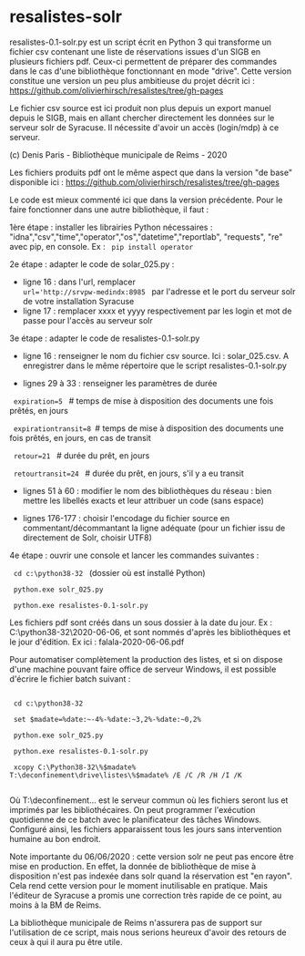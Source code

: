 # resalistes-solr
resalistes-0.1-solr.py est un script écrit en Python 3 qui transforme un fichier csv contenant une liste de réservations issues d'un SIGB en plusieurs fichiers pdf. Ceux-ci permettent de préparer des commandes dans le cas d'une bibliothèque fonctionnant en mode "drive". Cette version constitue une version un peu plus ambitieuse du projet décrit ici : https://github.com/olivierhirsch/resalistes/tree/gh-pages

Le fichier csv source est ici produit non plus depuis un export manuel depuis le SIGB, mais en allant chercher directement les données sur le serveur solr de Syracuse. Il nécessite d'avoir un accès (login/mdp) à ce serveur.

(c) Denis Paris - Bibliothèque municipale de Reims - 2020


Les fichiers produits pdf ont le même aspect que dans la version "de base" disponible ici : https://github.com/olivierhirsch/resalistes/tree/gh-pages

Le code est mieux commenté ici que dans la version précédente. Pour le faire fonctionner dans une autre bibliothèque, il faut :

1ère étape : installer les librairies Python nécessaires : "idna","csv","time","operator","os","datetime","reportlab", "requests", "re" avec pip, en console.
Ex : <code> pip install operator </code>

2e étape : adapter le code de solar_025.py :
- ligne 16 : dans l'url, remplacer 
<code> url='http://srvpw-medindx:8985 </code> par l'adresse et le port du serveur solr de votre installation Syracuse
- ligne 17 : remplacer xxxx et yyyy respectivement par les login et mot de passe pour l'accès au serveur solr

3e étape : adapter le code de resalistes-0.1-solr.py
- ligne 16 : renseigner le nom du fichier csv source. Ici : solar_025.csv. A enregistrer dans le même répertoire que le script resalistes-0.1-solr.py

- lignes 29 à 33 : renseigner les paramètres de durée

 <code> expiration=5 </code> # temps de mise à disposition des documents une fois prêtés, en jours

  <code> expirationtransit=8 </code># temps de mise à disposition des documents une fois prêtés, en jours, en cas de transit

  <code> retour=21 </code> # durée du prêt, en jours

  <code> retourtransit=24 </code> # durée du prêt, en jours, s'il y a eu transit

- lignes 51 à 60 : modifier le nom des bibliothèques du réseau : bien mettre les libellés exacts et leur attribuer un code (sans espace)

- lignes 176-177 : choisir l'encodage du fichier source en commentant/décommantant la ligne adéquate (pour un fichier issu de directement de Solr, choisir UTF8)

4e étape : ouvrir une console et lancer les commandes suivantes :

<code> cd c:\python38-32 </code> (dossier où est installé Python) </code>

<code> python.exe solr_025.py </code>

<code> python.exe resalistes-0.1-solr.py </code>

Les fichiers pdf sont créés dans un sous dossier à la date du jour. Ex : C:\python38-32\2020-06-06, et sont nommés d'après les bibliothèques et le jour d'édition. Ex ici : falala-2020-06-06.pdf

Pour automatiser complètement la production des listes, et si on dispose d'une machine pouvant faire office de serveur Windows, il est possible d'écrire le fichier batch suivant :

<code>
<div> cd c:\python38-32 </div>
<div> set $madate=%date:~-4%-%date:~3,2%-%date:~0,2%  </div>
<div> python.exe solr_025.py </div>
<div> python.exe resalistes-0.1-solr.py </div>
<div> xcopy C:\Python38-32\%$madate% T:\deconfinement\drive\listes\%$madate% /E /C /R /H /I /K </div>
</code>

Où T:\deconfinement... est le serveur commun où les fichiers seront lus et imprimés par les bibliothécaires. On peut programmer l'exécution quotidienne de ce batch avec le planificateur des tâches Windows. Configuré ainsi, les fichiers apparaissent tous les jours sans intervention humaine au bon endroit.

Note importante du 06/06/2020 : cette version solr ne peut pas encore être mise en production. En effet, la donnée de bibliothèque de mise à disposition n'est pas indexée dans solr quand la réservation est "en rayon". Cela rend cette version pour le moment inutilisable en pratique. Mais l'éditeur de Syracuse a promis une correction très rapide de ce point, au moins à la BM de Reims.

La bibliothèque municipale de Reims n'assurera pas de support sur l'utilisation de ce script, mais nous serions heureux d'avoir des retours de ceux à qui il aura pu être utile.
